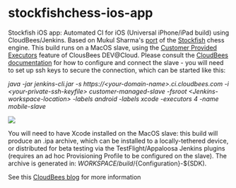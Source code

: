 stockfishchess-ios-app
======================

Stockfish iOS app: Automated CI for iOS (Universal iPhone/iPad build) using CloudBees/Jenkins.  Based on Mukul Sharma's [port](https://github.com/elitecoder/stockfishchess-ios) of the [Stockfish](http://stockfishchess.org) chess engine.  This build runs on a MacOS slave, using the [Customer Provided Executors](https://wiki.cloudbees.com/bin/view/DEV/Customer+Provided+Slaves) feature of ClousBees DEV@Cloud.  Please consult the [CloudBees documentation](https://wiki.cloudbees.com/bin/view/DEV/Customer+Provided+Slaves) for how to configure and connect the slave - you will need to set up ssh keys to secure the connection, which can be started like this:

<i>java -jar jenkins-cli.jar -s https://&lt;your-domain-name&gt;.ci.cloudbees.com -i &lt;your-private-ssh-keyfile&gt; customer-managed-slave -fsroot &lt;Jenkins-workspace-location&gt; -labels android -labels xcode -executors 4 -name mobile-slave</i>

<a href="https://grandcentral.cloudbees.com/?CB_clickstart=https://raw.github.com/mqprichard/stockfishchess-ios-app/master/clickstart.json"><img src="https://d3ko533tu1ozfq.cloudfront.net/clickstart/deployInstantly.png"/></a>

You will need to have Xcode installed on the MacOS slave: this build will produce an .ipa archive, which can be installed to a locally-tethered device, or distributed for beta testing via the TestFlight/Appaloosa Jenkins plugins (requires an ad hoc Provisioning Profile to be configured on the slave). The archive is generated in: $WORKSPACE/build/${Configuration}-${SDK). 

See this [CloudBees blog](http://blog.cloudbees.com/2012/12/mobile-builds-with-jenkins-in-cloud.html) for more information

